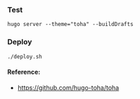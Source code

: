 ### Test
```
hugo server --theme="toha" --buildDrafts
```

### Deploy
```
./deploy.sh
```

#### Reference:
- https://github.com/hugo-toha/toha
